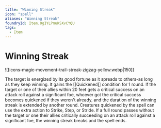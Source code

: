 ```yaml
---
title: "Winning Streak"
icon: "spell"
aliases: "Winning Streak"
foundryId: Item.0gIYLPmuKSXvCYQU
tags:
  - Item
---
```


# Winning Streak
![[icons-magic-movement-trail-streak-zigzag-yellow.webp|150]]

The target is energized by its good fortune as it spreads to others-as long as they keep winning. It gains the [[Quickened]] condition for 1 round. If the target or one of their allies within 20 feet gets a critical success on an attack roll against a significant foe, whoever got the critical success becomes quickened if they weren't already, and the duration of the winning streak is extended by another round. Creatures quickened by the spell can use the extra action to Strike, Step, or Stride. If a full round passes without the target or one their allies critically succeeding on an attack roll against a significant foe, the winning streak breaks and the spell ends.
